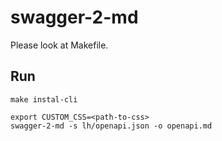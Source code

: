 # swagger-2-md


Please look at Makefile.

## Run
```
make instal-cli

export CUSTOM_CSS=<path-to-css>
swagger-2-md -s lh/openapi.json -o openapi.md
```

